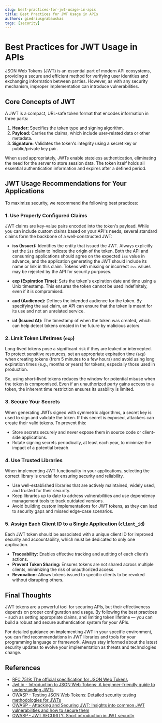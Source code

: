 ```yaml
---
slug: best-practices-for-jwt-usage-in-apis
title: Best Practices for JWT Usage in APIs
authors: giedriusgrabauskas
tags: [security]
---
```


# Best Practices for JWT Usage in APIs

JSON Web Tokens (JWT) is an essential part of modern API ecosystems, providing a secure and efficient method for verifying user identities and exchanging information between parties. However, as with any security mechanism, improper implementation can introduce vulnerabilities.

<!-- truncate -->

## Core Concepts of JWT

A JWT is a compact, URL-safe token format that encodes information in three parts:

1. **Header:** Specifies the token type and signing algorithm.
2. **Payload:** Carries the claims, which include user-related data or other metadata.
3. **Signature:** Validates the token's integrity using a secret key or public/private key pair.

When used appropriately, JWTs enable stateless authentication, eliminating the need for the server to store session data. The token itself holds all essential authentication information and expires after a defined period.

## JWT Usage Recommendations for Your Applications

To maximize security, we recommend the following best practices:

### 1. Use Properly Configured Claims

JWT claims are key-value pairs encoded into the token's payload. While you can include custom claims based on your API's needs, several standard claims form the backbone of a well-constructed JWT:

- **iss (Issuer):** Identifies the entity that issued the JWT. Always explicitly set the `iss` claim to indicate the origin of the token. Both the API and consuming applications should agree on the expected `iss` value in advance, and the application generating the JWT should include its name or link in this claim. Tokens with missing or incorrect `iss` values may be rejected by the API for security purposes.

- **exp (Expiration Time):** Sets the token's expiration date and time using a Unix timestamp. This ensures the token cannot be used indefinitely, even if it is compromised.

- **aud (Audience):** Defines the intended audience for the token. By specifying the `aud` claim, an API can ensure that the token is meant for its use and not an unrelated service.

- **iat (Issued At):** The timestamp of when the token was created, which can help detect tokens created in the future by malicious actors.

### 2. Limit Token Lifetimes (`exp`)

Long-lived tokens pose a significant risk if they are leaked or intercepted. To protect sensitive resources, set an appropriate expiration time (`exp`) when creating tokens (from 5 minutes to a few hours) and avoid using long expiration times (e.g., months or years) for tokens, especially those used in production.

So, using short-lived tokens reduces the window for potential misuse when the token is compromised. Even if an unauthorized party gains access to a token, the inherent time restriction ensures its usability is limited.

### 3. Secure Your Secrets

When generating JWTs signed with symmetric algorithms, a secret key is used to sign and validate the token. If this secret is exposed, attackers can create their valid tokens. To prevent this:

- Store secrets securely and never expose them in source code or client-side applications.
- Rotate signing secrets periodically, at least each year, to minimize the impact of a potential breach.

### 4. Use Trusted Libraries

When implementing JWT functionality in your applications, selecting the correct library is crucial for ensuring security and reliability.

- Use well-established libraries that are actively maintained, widely used, and trusted for their security.
- Keep libraries up to date to address vulnerabilities and use dependency management tools to track outdated versions.
- Avoid building custom implementations for JWT tokens, as they can lead to security gaps and missed edge-case scenarios.

### 5. Assign Each Client ID to a Single Application (`client_id`)

Each JWT token should be associated with a unique client ID for improved security and accountability, which must be dedicated to only one application.

- **Traceability:** Enables effective tracking and auditing of each client’s actions.
- **Prevent Token Sharing:** Ensures tokens are not shared across multiple clients, minimizing the risk of unauthorized access.
- **Revocation:** Allows tokens issued to specific clients to be revoked without disrupting others.

## Final Thoughts

JWT tokens are a powerful tool for securing APIs, but their effectiveness depends on proper configuration and usage. By following the best practices - such as setting appropriate claims, and limiting token lifetime — you can build a robust and secure authentication system for your APIs.

For detailed guidance on implementing JWT in your specific environment, you can find recommendations in JWT libraries and tools for your programming language or framework. Always stay informed about the latest security updates to evolve your implementation as threats and technologies change.

## References

- [RFC 7519: The official specification for JSON Web Tokens](https://datatracker.ietf.org/doc/html/rfc7519)
- [Jwt.io - Introduction to JSON Web Tokens: A beginner-friendly guide to understanding JWTs](https://jwt.io/introduction)
- [OWASP - Testing JSON Web Tokens: Detailed security testing methodologies for JWTs](https://owasp.org/www-project-web-security-testing-guide/latest/4-Web_Application_Security_Testing/06-Session_Management_Testing/10-Testing_JSON_Web_Tokens)
- [OWASP - Attacking and Securing JWT: Insights into common JWT vulnerabilities and how to secure them](https://owasp.org/www-chapter-vancouver/assets/presentations/2020-01_Attacking_and_Securing_JWT.pdf)
- [OWASP - JWT SECURITY: Short introduction in JWT security](https://owasp.org/www-chapter-belgium/assets/2021/2021-02-18/JWT-Security.pdf)
